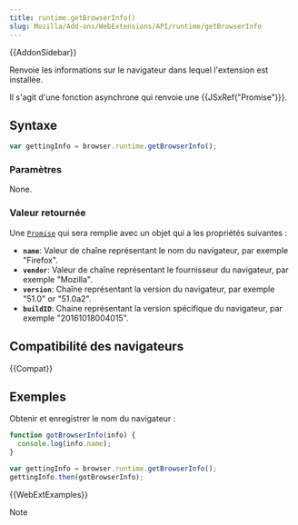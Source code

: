 ```yaml
---
title: runtime.getBrowserInfo()
slug: Mozilla/Add-ons/WebExtensions/API/runtime/getBrowserInfo
---
```


{{AddonSidebar}}

Renvoie les informations sur le navigateur dans lequel l'extension est installée.

Il s'agit d'une fonction asynchrone qui renvoie une {{JSxRef("Promise")}}.

## Syntaxe

```js
var gettingInfo = browser.runtime.getBrowserInfo();
```

### Paramètres

None.

### Valeur retournée

Une [`Promise`](/fr/docs/Web/JavaScript/Reference/Global_Objects/Promise) qui sera remplie avec un objet qui a les propriétés suivantes :

- **`name`**: Valeur de chaîne représentant le nom du navigateur, par exemple "Firefox".
- **`vendor`**: Valeur de chaîne représentant le fournisseur du navigateur, par exemple "Mozilla".
- **`version`**: Chaîne représentant la version du navigateur, par exemple "51.0" or "51.0a2".
- **`buildID`**: Chaine représentant la version spécifique du navigateur, par exemple "20161018004015".

## Compatibilité des navigateurs

{{Compat}}

## Exemples

Obtenir et enregistrer le nom du navigateur :

```js
function gotBrowserInfo(info) {
  console.log(info.name);
}

var gettingInfo = browser.runtime.getBrowserInfo();
gettingInfo.then(gotBrowserInfo);
```

{{WebExtExamples}}

> [!NOTE]
